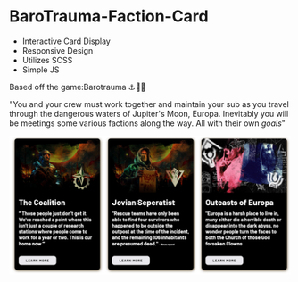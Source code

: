 # BaroTrauma-Faction-Card
- Interactive Card Display
- Responsive Design
- Utilizes SCSS
- Simple JS

Based off the game:Barotrauma ⚓🌊🤡

"You and your crew must work together and maintain your sub as you travel through the dangerous waters of Jupiter's Moon, Europa. Inevitably you will be meetings some various factions along the way. All with their own *goals*"

![alt text](display-sample.png)
